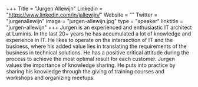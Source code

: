 +++
Title = "Jurgen Allewijn"
Linkedin = "https://www.linkedin.com/in/jallewijn/"
Website = ""
Twitter = "jurgenallewijn"
image = "jurgen-allewijn.jpg"
type = "speaker"
linktitle = "jurgen-allewijn"
+++
Jurgen is an experienced and enthusiastic IT architect at Luminis. In the last 20+ years he has accumulated a lot of knowledge and experience in IT. He likes to operate on the intersection of IT and the business, where his added value lies in translating the requirements of the business in technical solutions. He has a positive critical attitude during the process to achieve the most optimal result for each customer. Jurgen values the importance of knowledge sharing. He puts into practice by sharing his knowledge through the giving of training courses and workshops and organizing meetups.